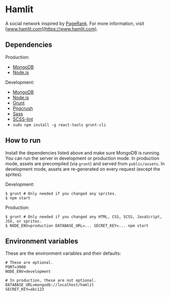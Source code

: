 Hamlit
======

A social network inspired by [PageRank](http://en.wikipedia.org/wiki/PageRank). For more information, visit [www.hamlit.com](https://www.hamlit.com).

## Dependencies

Production:

- [MongoDB](http://www.mongodb.org/)
- [Node.js](http://nodejs.org/)

Development:

- [MongoDB](http://www.mongodb.org/)
- [Node.js](http://nodejs.org/)
- [Grunt](http://gruntjs.com/)
- [Pngcrush](http://pmt.sourceforge.net/pngcrush/)
- [Sass](http://sass-lang.com/)
- [SCSS-lint](https://github.com/causes/scss-lint)
- `sudo npm install -g react-tools grunt-cli`

## How to run

Install the dependencies listed above and make sure MongoDB is running. You can run the server in development or production mode. In production mode, assets are precompiled (via `grunt`) and served from `public/assets`. In development mode, assets are re-generated on every request (except the sprites).

Development:

    $ grunt # Only needed if you changed any sprites.
    $ npm start

Production:

    $ grunt # Only needed if you changed any HTML, CSS, SCSS, JavaScript, JSX, or sprites.
    $ NODE_ENV=production DATABASE_URL=... SECRET_KEY=... npm start

## Environment variables

These are the environment variables and their defaults:

    # These are optional.
    PORT=3000
    NODE_ENV=development

    # In production, these are not optional.
    DATABASE_URL=mongodb://localhost/hamlit
    SECRET_KEY=abc123
